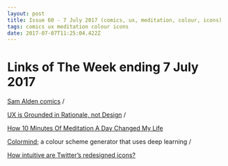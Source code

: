 ```yaml
---
layout: post
title: Issue 60 - 7 July 2017 (comics, ux, meditation, colour, icons)
tags: comics ux meditation colour icons
date: 2017-07-07T11:25:04.422Z
---
```

# Links of The Week ending 7 July 2017

<a href="http://dubblebaby.blogspot.co.uk/" target="_blank">Sam Alden comics</a> / 

<a href="https://uxplanet.org/ux-is-grounded-in-rationale-not-design-49e8f77b8f58" target="_blank">UX is Grounded in Rationale, not Design</a> / 

<a href="https://medium.com/the-mission/how-10-minutes-of-meditation-a-day-changed-my-life-12f7e0cd60a2" target="_blank">How 10 Minutes Of Meditation A Day Changed My Life</a>

<a href="http://colormind.io/" target="_blank">Colormind</a>; a colour scheme generator that uses deep learning / 

<a href="https://uxplanet.org/how-intuitive-are-twitters-redesigned-icons-f024f12641e4" target="_blank">How intuitive are Twitter’s redesigned icons?</a>
